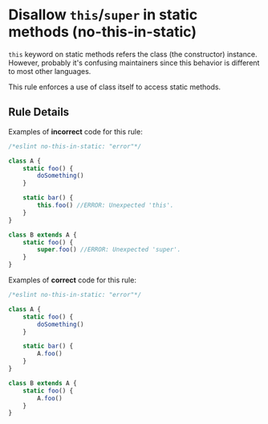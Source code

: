# Disallow `this`/`super` in static methods (no-this-in-static)

`this` keyword on static methods refers the class (the constructor) instance.
However, probably it's confusing maintainers since this behavior is different to
most other languages.

This rule enforces a use of class itself to access static methods.

## Rule Details

Examples of **incorrect** code for this rule:

```js
/*eslint no-this-in-static: "error"*/

class A {
    static foo() {
        doSomething()
    }

    static bar() {
        this.foo() //ERROR: Unexpected 'this'.
    }
}

class B extends A {
    static foo() {
        super.foo() //ERROR: Unexpected 'super'.
    }
}
```

Examples of **correct** code for this rule:

```js
/*eslint no-this-in-static: "error"*/

class A {
    static foo() {
        doSomething()
    }

    static bar() {
        A.foo()
    }
}

class B extends A {
    static foo() {
        A.foo()
    }
}
```
